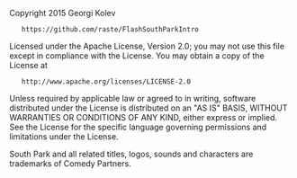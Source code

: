    Copyright 2015 Georgi Kolev

       https://github.com/raste/FlashSouthParkIntro

   Licensed under the Apache License, Version 2.0;
   you may not use this file except in compliance with the License.
   You may obtain a copy of the License at

       http://www.apache.org/licenses/LICENSE-2.0

   Unless required by applicable law or agreed to in writing, software
   distributed under the License is distributed on an "AS IS" BASIS,
   WITHOUT WARRANTIES OR CONDITIONS OF ANY KIND, either express or implied.
   See the License for the specific language governing permissions and
   limitations under the License.
   
   South Park and all related titles, logos, sounds and characters are 
   trademarks of Comedy Partners.
